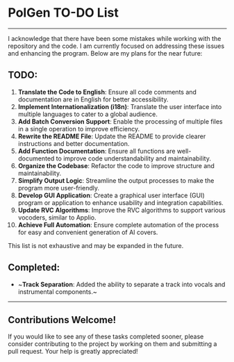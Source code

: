 # PolGen TO-DO List

---

I acknowledge that there have been some mistakes while working with the repository and the code. I am currently focused on addressing these issues and enhancing the program. Below are my plans for the near future:

## TODO:

1. **Translate the Code to English**: Ensure all code comments and documentation are in English for better accessibility.
2. **Implement Internationalization (i18n)**: Translate the user interface into multiple languages to cater to a global audience.
3. **Add Batch Conversion Support**: Enable the processing of multiple files in a single operation to improve efficiency.
4. **Rewrite the README File**: Update the README to provide clearer instructions and better documentation.
5. **Add Function Documentation**: Ensure all functions are well-documented to improve code understandability and maintainability.
6. **Organize the Codebase**: Refactor the code to improve structure and maintainability.
7. **Simplify Output Logic**: Streamline the output processes to make the program more user-friendly.
8. **Develop GUI Application**: Create a graphical user interface (GUI) program or application to enhance usability and integration capabilities.
9. **Update RVC Algorithms**: Improve the RVC algorithms to support various vocoders, similar to Applio.
10. **Achieve Full Automation**: Ensure complete automation of the process for easy and convenient generation of AI covers.

This list is not exhaustive and may be expanded in the future.

## Completed:

- ~**Track Separation**: Added the ability to separate a track into vocals and instrumental components.~

---

## Contributions Welcome!

If you would like to see any of these tasks completed sooner, please consider contributing to the project by working on them and submitting a pull request. Your help is greatly appreciated!
